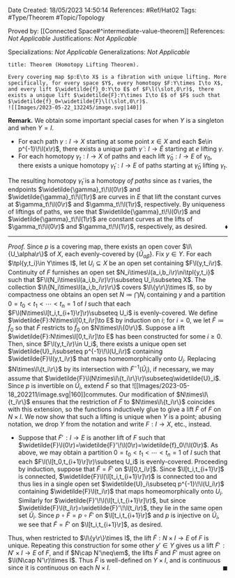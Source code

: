 <div class="topSpace"></div>

Date Created: 18/05/2023 14:50:14
References: #Ref/Hat02
Tags: #Type/Theorem #Topic/Topology

Proved by: [[Connected Space#^intermediate-value-theorem]]
References: <i>Not Applicable</i>
Justifications: <i>Not Applicable</i>

Specializations: <i>Not Applicable</i>
Generalizations: <i>Not Applicable</i>

``` ad-Theorem
title: Theorem (Homotopy Lifting Theorem).

Every covering map $p:E\to X$ is a fibration with unique lifting. More specifically, for every space $Y$, every homotopy $F:Y\times I\to X$, and every lift $\widetilde{f}_0:Y\to E$ of $F\l(\slot,0\r)$, there exists a unique lift $\widetilde{F}:Y\times I\to E$ of $F$ such that $\widetilde{f}_0=\widetilde{F}\l(\slot,0\r)$.
![[Images/2023-05-22_132245/image.svg|140]]

```

<b>Remark.</b> We obtain some important special cases for when $Y$ is a singleton and when $Y=I$.
* For each path $\gamma:I\to X$ starting at some point $x\in X$ and each $e\in p^{-1}\!\l(x\r)$, there exists a unique path $\widetilde{\gamma}:I\to\widetilde{E}$ starting at $e$ lifting $\gamma$.
* For each homotopy $\gamma_t:I\to X$ of paths and each lift $\widetilde{\gamma}_0:I\to E$ of $\gamma_0$, there exists a unique homotopy $\widetilde{\gamma}_t:I\to E$ of paths starting at $\widetilde{\gamma}_0$ lifting $\gamma_t$.

The resulting homotopy $\widetilde{\gamma}_t$ is a homotopy _of paths_ since as $t$ varies, the endpoints $\widetilde{\gamma}_t\!\l(0\r)$ and $\widetilde{\gamma}_t\!\l(1\r)$ are curves in $E$ that lift the constant curves at $\gamma_t\!\l(0\r)$ and $\gamma_t\!\l(1\r)$, respectively. By uniqueness of liftings of paths, we see that $\widetilde{\gamma}_t\!\l(0\r)$ and $\widetilde{\gamma}_t\!\l(1\r)$ are constant curves at the lifts of $\gamma_t\!\l(0\r)$ and $\gamma_t\!\l(1\r)$, respectively, as desired.<span style="float:right;">$\blacklozenge$</span>

---

<i>Proof.</i> Since $p$ is a covering map, there exists an open cover $\l\{U_\alpha\r\}$ of $X$, each evenly-covered by $\{\widetilde{U}_{\alpha\beta}\}$. Fix $y\in Y$. For each $\tpl{y,t_i}\in Y\times I$, let $U_i\subseteq X$ be an open set containing $F\l(y,t_i\r)$. Continuity of $F$ furnishes an open set $N_i\times\l(a_i,b_i\r)\ni\tpl{y,t_i}$ such that $F\l(N_i\times\l(a_i,b_i\r)\r)\subseteq U_i\subseteq X$. The collection $\l\{N_i\times\l(a_i,b_i\r)\r\}$ covers $\l\{y\r\}\times I$, so by compactness one obtains an open set $N\coloneqq\bigcap N_i$ containing $y$ and a partition $0=t_0<t_1<\cdots<t_n=1$ of $I$ such that each $F\l(N\times\l[t_i,t_{i+1}\r]\r)\subseteq U_i$ is evenly-covered. We define $\widetilde{F}:N\times\l[0,t_i\r]\to E$ by induction on $i$; for $i=0$, we let $\widetilde{F}\coloneqq\widetilde{f}_0$ so that $\widetilde{F}$ restricts to $\widetilde{f}_0$ on $N\times\l\{0\r\}$. Suppose a lift $\widetilde{F}:N\times\l[0,t_i\r]\to E$ has been constructed for some $i\geq0$. Then, since $F\l(y,t_i\r)\in U_i$, there exists a unique open set $\widetilde{U}_i\subseteq p^{-1}\!\l(U_i\r)$ containing $\widetilde{F}\l(y,t_i\r)$ that maps homeomorphically onto $U_i$. Replacing $N\times\l\{t_i\r\}$ by its intersection with $\widetilde{F}^{-1}(\widetilde{U}_i)$, if necessary, we may assume that $\widetilde{F}\l(N\times\l\{t_i\r\}\r)\subseteq\widetilde{U}_i$. Since $p$ is invertible on $\widetilde{U}_i$, extend $\widetilde{F}$ so that
![[Images/2023-05-18_202211/image.svg|160]]commutes. Our modification of $N\times\l\{t_i\r\}$ ensures that the restriction of $\widetilde{F}$ to $N\times\l\{t_i\r\}$ coincides with this extension, so the functions inductively glue to give a lift $\widetilde{F}$ of $F$ on $N\times I$. We now show that such a lifting is unique when $Y$ is a point; abusing notation, we drop $Y$ from the notation and write $F:I\to X$, etc., instead.
* Suppose that $\widetilde{F}'\!:I\to E$ is another lift of $F$ such that $\widetilde{F}\l(0\r)=\widetilde{F}'\!\l(0\r)=\widetilde{f}_0\!\l(0\r)$. As above, we may obtain a partition $0=t_0<t_1<\cdots<t_n=1$ of $I$ such that each $F\l(\l[t_0,t_{i+1}\r]\r)\subseteq U_i$ is evenly-covered. Proceeding by induction, suppose that $\widetilde{F}=\widetilde{F}'$ on $\l[0,t_i\r]$. Since $\l[t_i,t_{i+1}\r]$ is connected, $\widetilde{F}\l(\l[t_i,t_{i+1}\r]\r)$ is connected too and thus lies in a single open set $\widetilde{U}_i\subseteq p^{-1}\!\l(U_i\r)$ containing $\widetilde{F}\l(t_i\r)$ that maps homeomorphically onto $U_i$. Similarly for $\widetilde{F}'\!\l(\l[t_i,t_{i+1}\r]\r)$, but since $\widetilde{F}\l(t_i\r)=\widetilde{F}'\!\l(t_i\r)$, they lie in the same open set $\widetilde{U}_i$. Since $p\circ\widetilde{F}=p\circ\widetilde{F}'$ on $\l[t_i,t_{i+1}\r]$ and $p$ is injective on $\widetilde{U}_i$, we see that $\widetilde{F}=\widetilde{F}'$ on $\l[t_i,t_{i+1}\r]$, as desired.

Thus, when restricted to $\l\{y\r\}\times I$, the lift $\widetilde{F}:N\times I\to E$ of $F$ is unique. Repeating this construction for some other $y'\in Y$ gives us a lift $\widetilde{F}'\!:N'\times I\to E$ of $F$, and if $N\cap N'\neq\em$, the lifts $\widetilde{F}$ and $\widetilde{F}'$ must agree on $\l(N\cap N'\r)\times I$. Thus $\widetilde{F}$ is well-defined on $Y\times I$, and is continuous since it is continuous on each $N\times I$.<span style="float:right;">$\blacksquare$</span>
